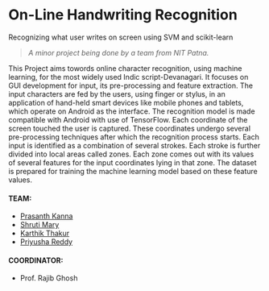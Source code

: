 # On-Line Handwriting Recognition
Recognizing what user writes on screen using SVM and scikit-learn

> _A minor project being done by a team from NIT Patna._

This Project aims towords online character recognition, using machine learning, for the most widely
used Indic script-Devanagari. It focuses on GUI development for input, its pre-processing and feature
extraction. The input characters are fed by the users, using finger or stylus, in an application of hand-held
smart devices like mobile phones and tablets, which operate on Android as the interface. The recognition
model is made compatible with Android with use of TensorFlow. Each coordinate of the screen touched
the user is captured. These coordinates undergo several pre-processing techniques after which the
recognition process starts. Each input is identified as a combination of several strokes. Each stroke is
further divided into local areas called zones. Each zone comes out with its values of several features for
the input coordinates lying in that zone. The dataset is prepared for training the machine learning model
based on these feature values.

#### TEAM:
- [Prasanth Kanna](chitturiprasanth13797@gmail.com)
- [Shruti Mary](smary25dec@gmail.com)
- [Karthik Thakur](iamkarthik08@gmail.com)
- [Priyusha Reddy](priyusha825@gmail.com)

#### COORDINATOR:
- Prof. Rajib Ghosh
